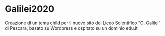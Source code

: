 # Galilei2020
Creazione di un tema child per il nuovo sito del Liceo Scientifico "G. Galilei" di Pescara, basato su Wordpress e ospitato su un dominio edu.it
